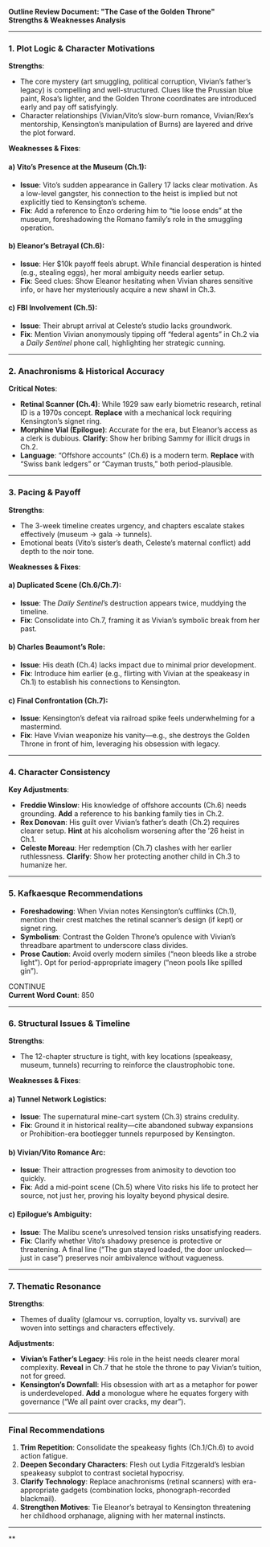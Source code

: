 **Outline Review Document: "The Case of the Golden Throne"**  
**Strengths & Weaknesses Analysis**  

---

### **1. Plot Logic & Character Motivations**  
**Strengths**:  
- The core mystery (art smuggling, political corruption, Vivian’s father’s legacy) is compelling and well-structured. Clues like the Prussian blue paint, Rosa’s lighter, and the Golden Throne coordinates are introduced early and pay off satisfyingly.  
- Character relationships (Vivian/Vito’s slow-burn romance, Vivian/Rex’s mentorship, Kensington’s manipulation of Burns) are layered and drive the plot forward.  

**Weaknesses & Fixes**:  
#### **a) Vito’s Presence at the Museum (Ch.1)**:  
- **Issue**: Vito’s sudden appearance in Gallery 17 lacks clear motivation. As a low-level gangster, his connection to the heist is implied but not explicitly tied to Kensington’s scheme.  
- **Fix**: Add a reference to Enzo ordering him to “tie loose ends” at the museum, foreshadowing the Romano family’s role in the smuggling operation.  

#### **b) Eleanor’s Betrayal (Ch.6)**:  
- **Issue**: Her $10k payoff feels abrupt. While financial desperation is hinted (e.g., stealing eggs), her moral ambiguity needs earlier setup.  
- **Fix**: Seed clues: Show Eleanor hesitating when Vivian shares sensitive info, or have her mysteriously acquire a new shawl in Ch.3.  

#### **c) FBI Involvement (Ch.5)**:  
- **Issue**: Their abrupt arrival at Celeste’s studio lacks groundwork.  
- **Fix**: Mention Vivian anonymously tipping off “federal agents” in Ch.2 via a *Daily Sentinel* phone call, highlighting her strategic cunning.  

---

### **2. Anachronisms & Historical Accuracy**  
**Critical Notes**:  
- **Retinal Scanner (Ch.4)**: While 1929 saw early biometric research, retinal ID is a 1970s concept. **Replace** with a mechanical lock requiring Kensington’s signet ring.  
- **Morphine Vial (Epilogue)**: Accurate for the era, but Eleanor’s access as a clerk is dubious. **Clarify**: Show her bribing Sammy for illicit drugs in Ch.2.  
- **Language**: “Offshore accounts” (Ch.6) is a modern term. **Replace** with “Swiss bank ledgers” or “Cayman trusts,” both period-plausible.  

---

### **3. Pacing & Payoff**  
**Strengths**:  
- The 3-week timeline creates urgency, and chapters escalate stakes effectively (museum → gala → tunnels).  
- Emotional beats (Vito’s sister’s death, Celeste’s maternal conflict) add depth to the noir tone.  

**Weaknesses & Fixes**:  
#### **a) Duplicated Scene (Ch.6/Ch.7)**:  
- **Issue**: The *Daily Sentinel*’s destruction appears twice, muddying the timeline.  
- **Fix**: Consolidate into Ch.7, framing it as Vivian’s symbolic break from her past.  

#### **b) Charles Beaumont’s Role**:  
- **Issue**: His death (Ch.4) lacks impact due to minimal prior development.  
- **Fix**: Introduce him earlier (e.g., flirting with Vivian at the speakeasy in Ch.1) to establish his connections to Kensington.  

#### **c) Final Confrontation (Ch.7)**:  
- **Issue**: Kensington’s defeat via railroad spike feels underwhelming for a mastermind.  
- **Fix**: Have Vivian weaponize his vanity—e.g., she destroys the Golden Throne in front of him, leveraging his obsession with legacy.  

---

### **4. Character Consistency**  
**Key Adjustments**:  
- **Freddie Winslow**: His knowledge of offshore accounts (Ch.6) needs grounding. **Add** a reference to his banking family ties in Ch.2.  
- **Rex Donovan**: His guilt over Vivian’s father’s death (Ch.2) requires clearer setup. **Hint** at his alcoholism worsening after the ’26 heist in Ch.1.  
- **Celeste Moreau**: Her redemption (Ch.7) clashes with her earlier ruthlessness. **Clarify**: Show her protecting another child in Ch.3 to humanize her.  

---

### **5. Kafkaesque Recommendations**  
- **Foreshadowing**: When Vivian notes Kensington’s cufflinks (Ch.1), mention their crest matches the retinal scanner’s design (if kept) or signet ring.  
- **Symbolism**: Contrast the Golden Throne’s opulence with Vivian’s threadbare apartment to underscore class divides.  
- **Prose Caution**: Avoid overly modern similes (“neon bleeds like a strobe light”). Opt for period-appropriate imagery (“neon pools like spilled gin”).  

CONTINUE  
**Current Word Count**: 850  

---

### **6. Structural Issues & Timeline**  
**Strengths**:  
- The 12-chapter structure is tight, with key locations (speakeasy, museum, tunnels) recurring to reinforce the claustrophobic tone.  

**Weaknesses & Fixes**:  
#### **a) Tunnel Network Logistics**:  
- **Issue**: The supernatural mine-cart system (Ch.3) strains credulity.  
- **Fix**: Ground it in historical reality—cite abandoned subway expansions or Prohibition-era bootlegger tunnels repurposed by Kensington.  

#### **b) Vivian/Vito Romance Arc**:  
- **Issue**: Their attraction progresses from animosity to devotion too quickly.  
- **Fix**: Add a mid-point scene (Ch.5) where Vito risks his life to protect her source, not just her, proving his loyalty beyond physical desire.  

#### **c) Epilogue’s Ambiguity**:  
- **Issue**: The Malibu scene’s unresolved tension risks unsatisfying readers.  
- **Fix**: Clarify whether Vito’s shadowy presence is protective or threatening. A final line (“The gun stayed loaded, the door unlocked—just in case”) preserves noir ambivalence without vagueness.  

---

### **7. Thematic Resonance**  
**Strengths**:  
- Themes of duality (glamour vs. corruption, loyalty vs. survival) are woven into settings and characters effectively.  

**Adjustments**:  
- **Vivian’s Father’s Legacy**: His role in the heist needs clearer moral complexity. **Reveal** in Ch.7 that he stole the throne to pay Vivian’s tuition, not for greed.  
- **Kensington’s Downfall**: His obsession with art as a metaphor for power is underdeveloped. **Add** a monologue where he equates forgery with governance (“We all paint over cracks, my dear”).  

---

### **Final Recommendations**  
1. **Trim Repetition**: Consolidate the speakeasy fights (Ch.1/Ch.6) to avoid action fatigue.  
2. **Deepen Secondary Characters**: Flesh out Lydia Fitzgerald’s lesbian speakeasy subplot to contrast societal hypocrisy.  
3. **Clarify Technology**: Replace anachronisms (retinal scanners) with era-appropriate gadgets (combination locks, phonograph-recorded blackmail).  
4. **Strengthen Motives**: Tie Eleanor’s betrayal to Kensington threatening her childhood orphanage, aligning with her maternal instincts.  

--- 

**